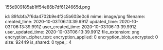 155d909185ab1ff54e86b7df6124665d.png

id: 89fcbfa7f6da4702b9e4f2c5b603e0c6
mime: image/png
filename: 
created_time: 2020-10-03T06:13:39.991Z
updated_time: 2020-10-03T06:13:39.991Z
user_created_time: 2020-10-03T06:13:39.991Z
user_updated_time: 2020-10-03T06:13:39.991Z
file_extension: png
encryption_cipher_text: 
encryption_applied: 0
encryption_blob_encrypted: 0
size: 92449
is_shared: 0
type_: 4